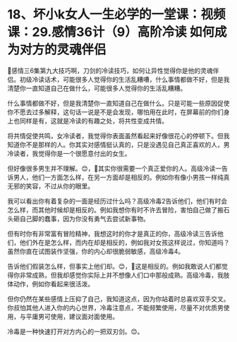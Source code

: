 # 18、坏小k女人一生必学的一堂课：视频课：29.感情36计（9）高阶冷读 如何成为对方的灵魂伴侣

🎼感情三6集第九大技巧啊，刀剑的冷读技巧，如何让异性觉得你是他的灵魂伴侣。初级冷读话术，可能很多人觉得你的生活乱糟嘈，什么事情都做不好，但是我清楚你一直知道自己在做什么，可能很多人觉得你的生活乱糟糟。

什么事情都做不好，但是我清楚你一直知道自己在做什么。只是可能一些原因促使你不愿去过多解释，这句话一说是不是会发现，哪怕用在此时，在屏幕前的你们身上也同样是有，这就是冷读的有趣之处，将共性变成共情。

将共情促使共鸣，女冷读者，我觉得你表面虽然看起来好像很花心的停顿下。但我知道你不是那样的人。你其实对感情挺认真的，只是没遇见自己真正喜欢的人，男冷读者，我觉得你是一个很愿意付出的女生。

但好像很多男生并不理解。😊，🎼其实你很需要一个真正爱你的人。高级冷读一告诉男人，他们一方面怎么样，在另一方面却是相反的。例如你有像小男孩一样纯真无邪的笑容，不过从你的眼里。

我可以看出你有着复杂的一面是经历过什么吗？高级冷毒2告诉他们，他们有时会怎么样，而其他时候却是相反的。例如我想你有时不许去冒险，害怕自己做了搬石头砸自己脚的蠢事，因为你没有勇气去尝试新事物。

但有时你有非常富有冒险精神，我想这时的你才是真正的你，高级冷读三告诉他们，他们外在是怎么样，而内在却是相反的，例如我对女孩这样说过，你知道吗？虽然你直在试图装作坚强，你的内心却很脆弱敏感，高级冷毒4。

告诉他们假装怎么样，但事实上他们却。😊，🎼这是相反的。例如我敢说人们都觉得你非常成熟，但我却感觉你实际上并不想像人们口中那般成熟。高级冷毒，我肢体动作，例如你看起来很活泼。

但你仍然在某些感情上压抑了自己，我知道这点，因为你站着时总喜欢双手交叉。你叔怕其他人进入你的内心世界，冷毒注意点，不能频繁使用，尽量不对优质男使用，与平庸男可使用，建议面对面使用。

冷毒是一种快速打开对方内心的一把双刃剑。😊。